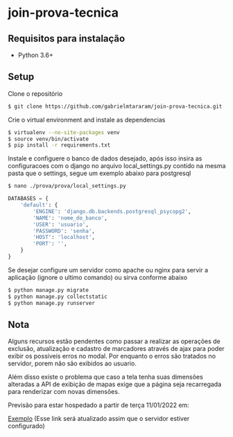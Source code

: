 # join-prova-tecnica

Requisitos para instalação
-----------------------------------
- Python 3.6+
## Setup
Clone o repositório
```sh
$ git clone https://github.com/gabrielmtararam/join-prova-tecnica.git
```
Crie o virtual environment and instale as dependencias
```sh
$ virtualenv --no-site-packages venv
$ source venv/bin/activate
$ pip install -r requirements.txt
```
Instale e configuere o banco de dados desejado, após isso insira
as configuracoes com o django no arquivo local_settings.py contido na 
mesma pasta que o settings, segue um exemplo abaixo para postgresql
```sh
$ nano ./prova/prova/local_settings.py
```
```python
DATABASES = {
    'default': {
        'ENGINE': 'django.db.backends.postgresql_psycopg2', 
        'NAME': 'nome_do_banco',
        'USER': 'usuario',
        'PASSWORD': 'senha',
        'HOST': 'localhost',                     
        'PORT': '',                      
    }
}
```
Se desejar configure um servidor como apache ou nginx 
para servir a aplicação (ignore o ultimo comando) ou sirva conforme
abaixo
```sh
$ python manage.py migrate
$ python manage.py collectstatic
$ python manage.py runserver 
```
## Nota
Alguns recursos estão pendentes como passar a realizar as operações
de exclusão, atualização e cadastro de marcadores através de ajax
para poder exibir os possíveis erros no modal. Por enquanto o erros são tratados
no servidor, porem não são exibidos ao usuario.

Além disso existe o problema que caso a tela tenha suas dimensões alteradas a API de exibição de mapas exige que
a página seja recarregada para renderizar com novas dimensões.

Previsão para estar hospedado a partir de terça 11/01/2022 em:

[Exemplo](45.82.75.75:8001)
(Esse link será atualizado assim que o servidor estiver configurado)

